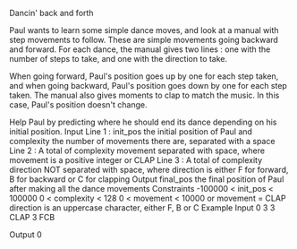 Dancin' back and forth

Paul wants to learn some simple dance moves, and look at a manual with step movements to follow. These are simple movements going backward and forward. For each dance, the manual gives two lines : one with the number of steps to take, and one with the direction to take.

When going forward, Paul's position goes up by one for each step taken, and when going backward, Paul's position goes down by one for each step taken.
The manual also gives moments to clap to match the music. In this case, Paul's position doesn't change.

Help Paul by predicting where he should end its dance depending on his initial position.
Input
Line 1 : init_pos the initial position of Paul and complexity the number of movements there are, separated with a space
Line 2 : A total of complexity movement separated with space, where movement is a positive integer or CLAP
Line 3 : A total of complexity direction NOT separated with space, where direction is either F for forward, B for backward or C for clapping
Output
final_pos the final position of Paul after making all the dance movements
Constraints
-100000 < init_pos < 100000
0 < complexity < 128
0 < movement < 10000 or movement = CLAP
direction is an uppercase character, either F, B or C
Example
Input
0 3
3 CLAP 3
FCB

Output
0
